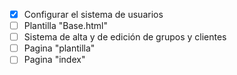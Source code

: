  - [X] Configurar el sistema de usuarios
 - [ ] Plantilla "Base.html"
 - [ ] Sistema de alta y de edición de grupos y clientes
 - [ ] Pagina "plantilla"
 - [ ] Pagina "index"